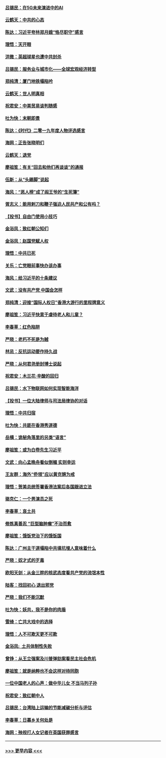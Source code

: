 #### [吕锡民：在5G未来演进中的AI](../pages/nsc993/n11730010.md?t=12191222) 
#### [云鹤天：中共的心态](../pages/nsc993/n11729906.md?t=12191222) 
#### [陈达：习近平夸林郑月娥“恪尽职守”感言](../pages/nsc993/n11729881.md?t=12191222) 
#### [理悟：天开眼](../pages/nsc993/n11729699.md?t=12191222) 
#### [洪微：英超球星也遭中共封杀](../pages/nsc993/n11727243.md?t=12191222) 
#### [吕锡民：服务业与城市化——全球宏观经济转型](../pages/nsc993/n11725845.md?t=12191222) 
#### [郑纯清：厦门地铁塌陷吟](../pages/nsc993/n11725813.md?t=12191222) 
#### [云鹤天：世人明真相](../pages/nsc993/n11725621.md?t=12191222) 
#### [祝君安：中美贸易谈判随感](../pages/nsc993/n11725609.md?t=12191222) 
#### [吐为快：末朝即景](../pages/nsc993/n11723365.md?t=12191222) 
#### [陈达：《时代》二零一九年度人物评选感言](../pages/nsc993/n11723337.md?t=12191222) 
#### [海网：正告张晓明们](../pages/nsc993/n11723228.md?t=12191222) 
#### [云鹤天：退党](../pages/nsc993/n11723056.md?t=12191222) 
#### [廖祖笙：有关“回去和他们再谈谈”的通报](../pages/nsc993/n11722442.md?t=12191222) 
#### [伍新：从“头踢脚”说起](../pages/nsc993/n11722429.md?t=12191222) 
#### [海风：“恶人榜”成了阎王爷的“生死簿”](../pages/nsc993/n11722272.md?t=12191222) 
#### [胥志义：能用剌刀和鞭子强迫人民共产和公有吗？](../pages/nsc993/n11720569.md?t=12191222) 
#### [【投书】自由门使用小技巧](../pages/nsc993/n11720180.md?t=12191222) 
#### [金浴凤：致红朝公知们](../pages/nsc993/n11720563.md?t=12191222) 
#### [金浴凤：赵国党赋人权](../pages/nsc993/n11720533.md?t=12191222) 
#### [理悟：中共已死](../pages/nsc993/n11720233.md?t=12191222) 
#### [关乐：亡党眼前事快办该办事](../pages/nsc993/n11719160.md?t=12191222) 
#### [海风：给习近平的十条建议](../pages/nsc993/n11717616.md?t=12191222) 
#### [文武：没有共产党 中国会怎样](../pages/nsc993/n11717584.md?t=12191222) 
#### [郑纯清：迎接“国际人权日”香港大游行的里程牌意义](../pages/nsc993/n11717417.md?t=12191222) 
#### [廖祖笙：习近平快意于虐待老人和儿童？](../pages/nsc993/n11715313.md?t=12191222) 
#### [李春草：红色陷阱](../pages/nsc993/n11715029.md?t=12191222) 
#### [严晓：老朽不死是为贼](../pages/nsc993/n11712910.md?t=12191222) 
#### [林忌：反抗运动要作持久战](../pages/nsc993/n11712623.md?t=12191222) 
#### [严晓：从何君尧册封博士说起](../pages/nsc993/n11712465.md?t=12191222) 
#### [祝君安：木兰花·辛酸的回归](../pages/nsc993/n11712381.md?t=12191222) 
#### [吕锡民：水下物联网如何实现智能海洋](../pages/nsc993/n11711158.md?t=12191222) 
#### [【投书】一位大陆律师与司法局律协的对话](../pages/nsc993/n11709675.md?t=12191222) 
#### [理悟：中共归宿](../pages/nsc993/n11710059.md?t=12191222) 
#### [吐为快：共匪在香港秀道德](../pages/nsc993/n11709979.md?t=12191222) 
#### [岳横：诡秘角落里的另类“语言”](../pages/nsc993/n11709792.md?t=12191222) 
#### [廖祖笙：或为白卷先生习近平](../pages/nsc993/n11708330.md?t=12191222) 
#### [文武：向心孟晚舟看似倒楣 实则幸运](../pages/nsc993/n11708236.md?t=12191222) 
#### [王友群：海外“侨领”应以黄克锵为戒](../pages/nsc993/n11706176.md?t=12191222) 
#### [理悟：贺美总统签署香港法案后各国跟进立法](../pages/nsc993/n11706853.md?t=12191222) 
#### [骆克仁：一个男演员之死](../pages/nsc993/n11706677.md?t=12191222) 
#### [李春草：哀土共](../pages/nsc993/n11706255.md?t=12191222) 
#### [修炼真善忍 “巨型脑肿瘤”不治而愈](../pages/nsc993/n11705340.md?t=12191222) 
#### [廖祖笙：饿饭党治下的饿饭国](../pages/nsc993/n11705085.md?t=12191222) 
#### [陈达：广州主干道塌陷中共填坑埋人意味着什么](../pages/nsc993/n11705046.md?t=12191222) 
#### [严晓：奴才式的歹毒](../pages/nsc993/n11704826.md?t=12191222) 
#### [欧阳天剑：从金三胖的核武态度看共产党的流氓本性](../pages/nsc993/n11702238.md?t=12191222) 
#### [陆客：找回初心 退出邪党](../pages/nsc993/n11702213.md?t=12191222) 
#### [严晓：我们不能沉默](../pages/nsc993/n11702110.md?t=12191222) 
#### [吐为快：妖共，我不是你的肉盾](../pages/nsc993/n11701366.md?t=12191222) 
#### [雪绮：亡共大戏中的选择](../pages/nsc993/n11699922.md?t=12191222) 
#### [理悟：人不可欺天更不可欺](../pages/nsc993/n11699657.md?t=12191222) 
#### [金浴凤:  土共体制性失败](../pages/nsc993/n11699361.md?t=12191222) 
#### [曾铮：从王立强案及川普弹劾案看民主社会危机](../pages/nsc993/n11699318.md?t=12191222) 
#### [廖祖笙：就是纳粹也不会这样对待同胞](../pages/nsc993/n11697658.md?t=12191222) 
#### [一位中国老人的心声：做中华儿女 不当马列子孙](../pages/nsc993/n11697525.md?t=12191222) 
#### [祝君安：致红朝中人](../pages/nsc993/n11697518.md?t=12191222) 
#### [吕锡民：台湾陆上运输的节能减碳分析与评估](../pages/nsc993/n11694983.md?t=12191222) 
#### [李春草：日暮乡关何处是](../pages/nsc993/n11694805.md?t=12191222) 
#### [海网：殃视打人女记者在英国获罪感言](../pages/nsc993/n11693832.md?t=12191222) 

----
#### [ >>> 更早内容 <<< ](../indexes/nsc993-earlier.md)
